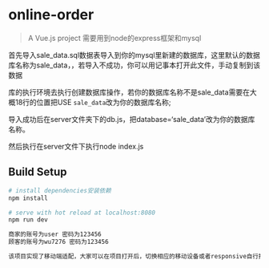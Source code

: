 

# online-order

> A Vue.js project 需要用到node的express框架和mysql

首先导入sale_data.sql数据表导入到你的mysql里新建的数据库，这里默认的数据库名称为sale_data，，若导入不成功，你可以用记事本打开此文件，手动复制到该数据

库的执行环境去执行创建数据库操作，若你的数据库名称不是sale_data需要在大概18行的位置把USE `sale_data`改为你的数据库名称;

导入成功后在server文件夹下的db.js，把database=‘sale_data’改为你的数据库名称。

然后执行在server文件下执行node index.js

## Build Setup
``` bash
# install dependencies安装依赖
npm install

# serve with hot reload at localhost:8080
npm run dev

商家的账号为user 密码为123456
顾客的账号为wu7276 密码为123456

该项目实现了移动端适配，大家可以在项目打开后，切换相应的移动设备或者responsive自行拖拽页面大小

